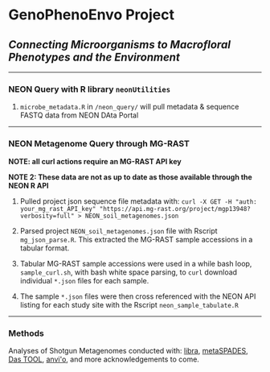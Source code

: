 # GenoPhenoEnvo Project
## *Connecting Microorganisms to Macrofloral Phenotypes and the Environment*


---

### NEON Query with R library `neonUtilities`

1. `microbe_metadata.R` in `/neon_query/` will pull metadata
  & sequence FASTQ data from NEON DAta Portal 

---

### NEON Metagenome Query through MG-RAST

**NOTE: all curl actions require an MG-RAST API key**

**NOTE 2: These data are not as up to date as those
available through the NEON R API**

1. Pulled project json sequence file metadata with: `curl -X GET -H "auth: your_mg_rast_API_key" "https://api.mg-rast.org/project/mgp13948?verbosity=full" > NEON_soil_metagenomes.json`

2. Parsed project `NEON_soil_metagenomes.json` file with Rscript `mg_json_parse.R`. This extracted the MG-RAST sample accessions in a tabular format.

3. Tabular MG-RAST sample accessions were used in a while bash loop, `sample_curl.sh`, with bash white space parsing, to `curl` download individual `*.json` files for each sample.

4. The sample `*.json` files were then cross referenced with the NEON API listing for each study site with the Rscript `neon_sample_tabulate.R`

---

### Methods

Analyses of Shotgun Metagenomes conducted with: [libra](https://github.com/iychoi/libra), [metaSPADES](https://github.com/ablab/spades), [Das TOOL](https://github.com/cmks/DAS_Tool), [anvi'o](https://github.com/merenlab/anvio), and more acknowledgements to come.
